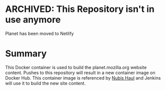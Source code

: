 # ARCHIVED: This Repository isn't in use anymore
Planet has been moved to Netlify

# Summary

This Docker container is used to build the planet.mozilla.org website content.
Pushes to this repository will result in a new container image on Docker Hub.
This container image is referenced by [Nubis
Haul](https://github.com/mozilla-it/haul/blob/master/sites/planet-mozilla.groovy#L12)
and Jenkins will use it to build the new site content.
